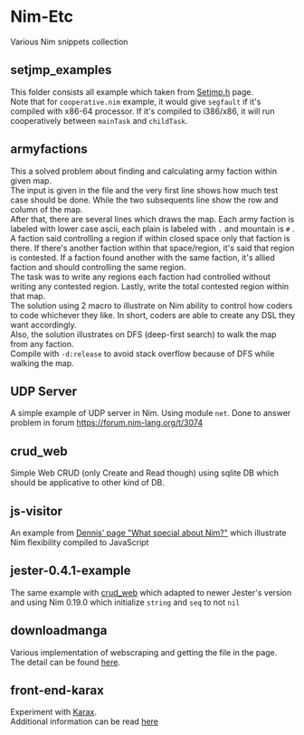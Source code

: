 # Nim-Etc
Various Nim snippets collection

## setjmp_examples
This folder consists all example which taken from [Setjmp.h](https://en.wikipedia.org/wiki/Setjmp.h) page.  
Note that for ``cooperative.nim`` example, it would give ``segfault`` if it's compiled with x86-64 processor. If it's compiled to i386/x86, it will run cooperatively between ``mainTask`` and ``childTask``.

## armyfactions
This a solved problem about finding and calculating army faction within given map.  
The input is given in the file and the very first line shows how much test case should be done. While the two subsequents line show the row and column of the map.  
After that, there are several lines which draws the map.
Each army faction is labeled with lower case ascii, each plain is labeled with ``.`` and mountain is ``#`` . A faction said controlling a region if within closed space only that faction is there. If there's another faction within that space/region, it's said that region is contested. If a faction found another with the same faction, it's allied faction and should controlling the same region.  
The task was to write any regions each faction had controlled without writing any contested region. Lastly, write the total contested region within that map.  
The solution using 2 macro to illustrate on Nim ability to control how coders to code whichever they like. In short, coders are able to create any DSL they want accordingly.  
Also, the solution illustrates on DFS (deep-first search) to walk the map from any faction.  
Compile with ``-d:release`` to avoid stack overflow because of DFS while walking the map.

## UDP Server
A simple example of UDP server in Nim. Using module ``net``. Done to answer problem in forum https://forum.nim-lang.org/t/3074

## crud_web
Simple Web CRUD (only Create and Read though) using sqlite DB which should
be applicative to other kind of DB.

## js-visitor
An example from [Dennis' page "What special about Nim?"](https://hookrace.net/blog/what-is-special-about-nim/)
which illustrate Nim flexibility compiled to JavaScript

## jester-0.4.1-example
The same example with [crud_web](#crud_web) which adapted to newer Jester's
version and using Nim 0.19.0 which initialize `string` and `seq` to not `nil`

## downloadmanga
Various implementation of webscraping and getting the file in the page.  
The detail can be found [here](./downloadmanga/readme.md).

## front-end-karax
Experiment with [Karax](https://github.com/pragmagic/karax).  
Additional information can be read [here](./front-end-karax/readme.md)
